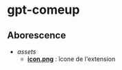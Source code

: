 # gpt-comeup

## Aborescence

- *assets*
  - [**icon.png**](assets/icon.png) : îcone de l'extension
